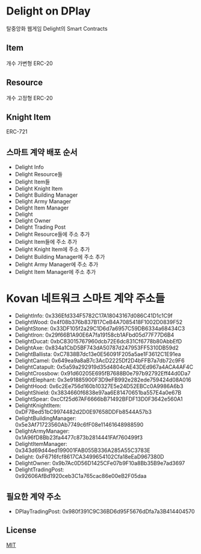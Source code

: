 # Delight on DPlay
탈중앙화 웹게임 Delight의 Smart Contracts

## Item
개수 가변형 ERC-20

## Resource
개수 고정형 ERC-20

## Knight Item
ERC-721

## 스마트 계약 배포 순서
- Delight Info
- Delight Resource들
- Delight Item들
- Delight Knight Item
- Delight Building Manager
- Delight Army Manager
- Delight Item Manager
- Delight
- Delight Owner
- Delight Trading Post
- Delight Resource들에 주소 추가
- Delight Item들에 주소 추가
- Delight Knight Item에 주소 추가
- Delight Building Manager에 주소 추가
- Delight Army Manager에 주소 추가
- Delight Item Manager에 주소 추가

# Kovan 네트워크 스마트 계약 주소들
- DelightInfo: 0x336Efd334F5782C17A18043167d086C41D1c1C9f
- DelightWood: 0x4f08b376b837B17CeB4A7085418F1002D0839F52
- DelightStone: 0x33DF105f2a29C1D6d7a6957C59DB6334a68434C3
- DelightIron: 0x29f66B1A90E6A7fa19158cb1AFbd05d77F77D6B4
- DelightDucat: 0xbC83015767960dcb72E6dc831Cf6778b80AbbEfD
- DelightAxe: 0x834a1CbD5BF743dA50787d247953FF5310DB59d2
- DelightBallista: 0xC7838B7dc13e0E56091F205a5ae1F3612C1E91ea
- DelightCamel: 0x649ea9a8aB7c3AcD2225Df2D4bFFB7a7db72c9F6
- DelightCatapult: 0x5a59a292919d35d4804cAE43DEd967a4ACA4AF4C
- DelightCrossbow: 0x91d60205E695fB7688B0e797b92792Eff44d0Da7
- DelightElephant: 0x3e91885900F3D9eFB992e282ede759424d08A016
- DelightHood: 0x6c2Ee756d160b10327E5e24D52EBCc0A9986A6b3
- DelightShield: 0x3834660f6838e97aa6E81470651ba557E4a0e67B
- DelightSpear: 0xcCf25d67AF6666bB71492BFDF13D0F3642e560A1
- DelightKnightItem: 0xDF7Bed51bC9974482d2D0E97658DDFb8544A57b3
- DelightBuildingManager: 0x5e3Af71723560Ab7749c6fF08e11461648988590
- DelightArmyManager: 0x1A96fD8Bb23fa4477c873b2814441FAf760499f3
- DelightItemManager: 0x343d69d44ed199001FAB055B336A285A55C3783E
- Delight: 0xF6716fcf8617CA3499654102Cfa18eEaD967380D
- DelightOwner: 0x9b7Ac0D56D1425CFe07b9F10a8Bb35B9e7ad3697
- DelightTradingPost: 0x92606AfBd1920ceb3C1a765cac86e00eB2F05daa

## 필요한 계약 주소
- DPlayTradingPost: 0x980f391C9C36BD6d95F5676dDfa7a3B414404570

## License
[MIT](LICENSE)